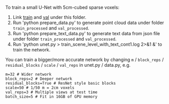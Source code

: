 To train a small U-Net with 5cm-cubed sparse voxels:

1. Link [train](/share/suzhengyuan/data/ScanNetv2/PointGroup/dataset/scannetv2/train) and [val](/share/suzhengyuan/data/ScanNetv2/PointGroup/dataset/scannetv2/val) under this folder.
2. Run 'python prepare_data.py' to generate point cloud data under folder `train_processed` and `val_processed`.
2. Run 'python prepare_text_data.py' to generate text data from json file under folder `train_processed` and `val_processed`.
3. Run 'python unet.py > train_scene_level_with_text_cont1.log 2>&1 &' to train the network.

You can train a bigger/more accurate network by changing `m` / `block_reps` / `residual_blocks` / `scale` / `val_reps` in unet.py / data.py, e.g.
```
m=32 # Wider network
block_reps=2 # Deeper network
residual_blocks=True # ResNet style basic blocks
scale=50 # 1/50 m = 2cm voxels
val_reps=3 # Multiple views at test time
batch_size=5 # Fit in 16GB of GPU memory
```
